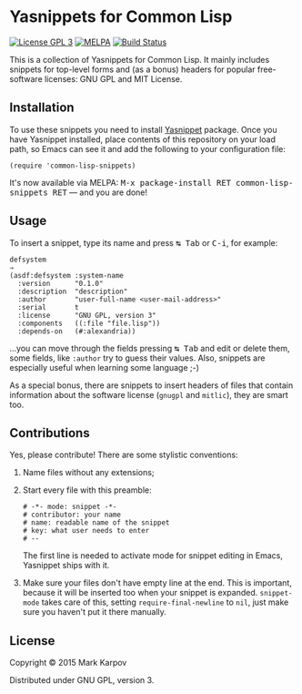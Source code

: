 # Yasnippets for Common Lisp

[![License GPL 3](https://img.shields.io/badge/license-GPL_3-green.svg)](http://www.gnu.org/licenses/gpl-3.0.txt)
[![MELPA](https://melpa.org/packages/common-lisp-snippets-badge.svg)](https://melpa.org/#/common-lisp-snippets)
[![Build Status](https://travis-ci.org/mrkkrp/common-lisp-snippets.svg?branch=master)](https://travis-ci.org/mrkkrp/common-lisp-snippets)

This is a collection of Yasnippets for Common Lisp. It mainly includes
snippets for top-level forms and (as a bonus) headers for popular
free-software licenses: GNU GPL and MIT License.

## Installation

To use these snippets you need to install
[Yasnippet](https://github.com/capitaomorte/yasnippet) package. Once you
have Yasnippet installed, place contents of this repository on your load
path, so Emacs can see it and add the following to your configuration file:

```
(require 'common-lisp-snippets)
```

It's now available via MELPA: <kbd>M-x package-install RET
common-lisp-snippets RET</kbd> — and you are done!

## Usage

To insert a snippet, type its name and press <kbd>↹ Tab</kbd> or
<kbd>C-i</kbd>, for example:

```common-lisp
defsystem
⇒
(asdf:defsystem :system-name
  :version      "0.1.0"
  :description  "description"
  :author       "user-full-name <user-mail-address>"
  :serial       t
  :license      "GNU GPL, version 3"
  :components   ((:file "file.lisp"))
  :depends-on   (#:alexandria))

```

…you can move through the fields pressing <kbd>↹ Tab</kbd> and edit or
delete them, some fields, like `:author` try to guess their values. Also,
snippets are especially useful when learning some language ;-)

As a special bonus, there are snippets to insert headers of files that
contain information about the software license (`gnugpl` and `mitlic`), they
are smart too.

## Contributions

Yes, please contribute! There are some stylistic conventions:

1. Name files without any extensions;

2. Start every file with this preamble:

   ```
   # -*- mode: snippet -*-
   # contributor: your name
   # name: readable name of the snippet
   # key: what user needs to enter
   # --
   ```

   The first line is needed to activate mode for snippet editing in Emacs,
   Yasnippet ships with it.

3. Make sure your files don't have empty line at the end. This is important,
   because it will be inserted too when your snippet is
   expanded. `snippet-mode` takes care of this, setting
   `require-final-newline` to `nil`, just make sure you haven't put it
   there manually.

## License

Copyright © 2015 Mark Karpov

Distributed under GNU GPL, version 3.

